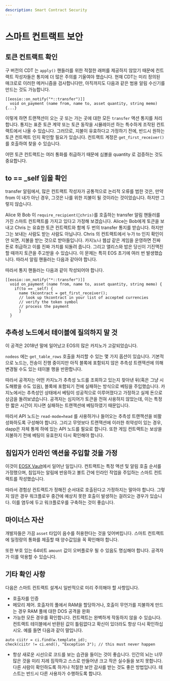 ```yaml
---
description: Smart Contract Security
---
```


# 스마트 컨트랙트 보안

## 토큰 컨트랙트 확인

구 버전의 CDT 는 `apply()` 핸들러를 위한 적절한 래퍼를 제공하지 않았기 때문에 컨트랙트 작성자들은 통지에 더 많은 주의를 기울여야 했습니다. 현재 CDT는 미리 정의된 매크로로 이러한 메커니즘을 검사합니다만, 아직까지도 다음과 같은 범용 알림 수신기를 만드는 것도 가능합니다.

```
[[eosio::on_notify("*::transfer")]] 
  void on_payment (name from, name to, asset quantity, string memo) {...}
```

이렇게 하면 트랜잭션이 오는 곳 또는 가는 곳에 대한 모든 `transfer` 액션 통지를 처리합니다. 통지는 표준 토큰 계약 또는 토큰 동작을 시뮬레이션 하는 특수하게 조작된 컨트랙트에서 나올 수 있습니다. 그러므로, 지불이 유효하다고 가정하기 전에, 반드시 원하는 토큰 컨트랙트 인지 확인할 필요가 있습니다. 컨트랙트 계정은 `get_first_receiver()`를 호출하여 찾을 수 있습니다.&#x20;

어떤 토큰 컨트랙트는 여러 통화를 취급하기 때문에 심볼을 quantity 로 검증하는 것도 중요합니다.

## to == \_self 임을 확인

transfer 알림에서, 많은 컨트랙트 작성자가 공통적으로 논리적 오류를 범한 것은, 만약 from 이 내가 아닌 경우, 그것은 나를 위한 지불이 될 것이라는 것이었습니다. 하지만 그렇지 않습니다.

Alice 와 Bob 이 `require_recipient(chris)`를 호출하는 transfer 알림 핸들러를 가진 스마트 컨트랙트를 가지고 있다고 가정해 보겠습니다. Alice는 Bob에게 토큰을 보내고 Chris 는 유효한 토큰 컨트랙트와 함께 두 번의 transfer 통지를 받습니다. 하지만 그는 보내는 사람도 받는 사람도 아닙니다. Chris 의 컨트랙트에서 누가 to 인지 확인이 안 되면, 지불을 받는 것으로 받아들입니다. 카지노나 웹샵 같은 게임을 운영하면 진짜 돈로 취급하고 이를 진짜 가치를 되돌려 줍니다. 그리고 앨리스와 밥은 당신이 기진맥진할 때까지 토큰을 주고받을 수 있습니다. 이 문제는 특히 EOS 초기에 여러 번 발생했습니다. 따라서 알림 핸들러는 다음과 같아야 합니다.

따라서 통지 핸들러는 다음과 같이 작성되어야 합니다.

```
[[eosio::on_notify("*::transfer")]] 
  void on_payment (name from, name to, asset quantity, string memo) {
    if(to == _self) { 
      name tkcontract = get_first_receiver(); 
      // look up tkcontract in your list of accepted currencies 
      // verify the token symbol  
      // process the payment  
      }
  }
```

## 추측성 노드에서 테이블에 질의하지 말 것

이 공격은 2018년 말에 일어났고 EOS의 많은 카지노가 고갈되었습니다.&#x20;

`nodeos` 에는 `get_table_rows` 호출을 처리할 수 있는 몇 가지 옵션이 있습니다. 기본적으로 노드는, 전송이 진행 중이지만 아직 블록에 포함되지 않은 추측성 트랜잭션에 의해 변경될 수도 있는 테이블 행을 반환합니다.&#x20;

따라서 공격자는 어떤 카지노가 추측성 노드를 조회하고 있는지 찾아낸 뒤(혹은 그냥 시도해봤을 수도 있음), 블록에 포함되기 전에 실패하는 방식으로 베팅을 주입했습니다. 카지노에서는 추측성인 상태에서 베팅이 성공적으로 이루어졌다고 가정하고 실제 돈으로 상금을 돌려보냈습니다. 공격자는 심지어가 토큰을 전혀 사용하지 않았는데, 이는 특정한 짧은 시간이 지나면 실패하는 트랜잭션에 베팅하였기 때문입니다.

따라서 API 노드는 `read-mode=head` 를 사용하거나 들어오는 추측성 트랜잭션을 비활성화하도록 구성해야 합니다. 그리고 무엇보다 트랜잭션에 이러한 취약성이 있는 경우, dapp은 자체 통제 하에 있는 API 노드를 필요로 합니다. 또한 게임 컨트랙트는 보상을 지불하기 전에 베팅이 유효한지 다시 확인해야 합니다.

## 침입자가 인라인 액션을 주입할 것을 가정

이것이 [EOSX Vault](https://cmichel.io/eos-vault-sx-hack/)에서 일어난 일입니다. 컨트랙트는 특정 액션 및 알림 호출 순서를 가정했으며, 침입자는 알림에 반응하고 볼트 간에 인라인 작업을 주입하는 스마트 컨트랙트를 작성했습니다.&#x20;

따라서 경험상 컨트랙트가 정해진 순서대로 호출된다고 가정하지는 말아야 합니다. 그렇지 않은 경우 워크플로우 중간에 예상치 못한 호출이 발생하는 걸려오는 경우가 있습니다. 이를 염두에 두고 워크플로우를 구축하는 것이 좋습니다.

## 마이너스 자산

개발자들은 가끔 `asset` 타입이 음수를 허용한다는 것을 잊어버립니다. 스마트 컨트랙트에 일정량의 통화를 제출할 때 양수값임을 꼭 확인해야 합니다.

또한 부호 있는 64비트 `amount` 값이 오버플로우 될 수 있음도 명심해야 합니다. 공격자가 이를 악용할 수 있습니다.

## 기타 확인 사항

다음은 스마트 컨트랙트 설계시 일반적으로 미리 주의해야 할 사항입니다.

* 호출자를 인증
* 메모리 제어. 호출자의 풀에서 RAM을 할당하거나, 호출이 무언가를 지불하게 만드는 경우 RAM  풀에 대한 DOS 공격을 완화
* 가능한 모든 경우를 확인합니다. 컨트랙트는 완벽하게 작동하지 않을 수 있습니다. 컨트랙트 테이블에서 반환된 값이 틀림없다고 확신이 있더라도 항상 다시 확인하십시오. 예를 들면 다음과 같이 말입니다.

```
auto ciitr = ci.find(w.template_id);
check(ciitr != ci.end(), "Exception 3"); // this must never happen
```

* 항상 새로운 시선으로 코드를 보는 습관을 들이는 것이 좋습니다. 인간의 뇌는 너무 많은 것을 미리 지레 짐작하고 스스로 만들어낸 크고 작은 실수들을 보지 못합니다. 다른 사람이 확인하도록 하거나 적절한 보안 감사를 받는 것도 좋은 방법입니다. 테스트는 반드시 다른 사용자가 수행하도록 합니다.
